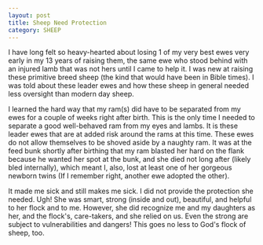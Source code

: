 ```yaml
---
layout: post
title: Sheep Need Protection
category: SHEEP
---
```


I have long felt so heavy-hearted about losing 1 of my very best ewes very early in my 13 years of raising them, the same ewe who stood behind with an injured lamb that was not hers until I came to help it. I was new at raising these primitive breed sheep (the kind that would have been in Bible times). I was told about these leader ewes and how these sheep in general needed less oversight than modern day sheep.

I learned the hard way that my ram(s) did have to be separated from my ewes for a couple of weeks right after birth. This is the only time I needed to separate a good well-behaved ram from my eyes and lambs. It is these leader ewes that are at added risk around the rams at this time. These ewes do not allow themselves to be shoved aside by a naughty ram. It was at the feed bunk shortly after birthing that my ram blasted her hard on the flank because he wanted her spot at the bunk, and she died not long after (likely bled internally), which meant I, also, lost at least one of her gorgeous newborn twins (If I remember right, another ewe adopted the other).

It made me sick and still makes me sick. I did not provide the protection she needed. Ugh! She was smart, strong (inside and out), beautiful, and helpful to her flock and to me. However, she did recognize me and my daughters as her, and the flock's, care-takers, and she relied on  us. Even the strong are subject to vulnerabilities and dangers! This goes no less to God's flock of sheep, too.
